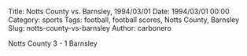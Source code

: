 Title: Notts County vs. Barnsley, 1994/03/01
Date: 1994/03/01 00:00
Category: sports
Tags: football, football scores, Notts County, Barnsley
Slug: notts-county-vs-barnsley
Author: carbonero


Notts County 3 - 1 Barnsley
